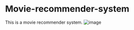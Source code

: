 # Movie-recommender-system
This is a movie recommender system.
![image](https://github.com/user-attachments/assets/930536dc-deb1-4767-94f8-5db5a4e5afb4)
